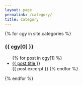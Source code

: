 ```yaml
---
layout: page
permalink: /category/
title: Category
---
```


{% for cgy in site.categories %}
  <h3>{{ cgy[0] }}</h3>
  <ul>
    {% for post in cgy[1] %}
      <li><a href="{{ site.baseurl }}{{ post.url }}">{{ post.title }}</a></li>
      {{ post.excerpt }}
    {% endfor %}
  </ul>
{% endfor %}
